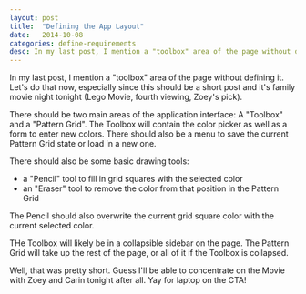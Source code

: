 ```yaml
---
layout: post
title:  "Defining the App Layout"
date:   2014-10-08
categories: define-requirements
desc: In my last post, I mention a "toolbox" area of the page without defining it. Let's do that now, especially since this should be a short post and it's family movie night tonight (Lego Movie, fourth viewing, Zoey's pick).
---
```

In my last post, I mention a "toolbox" area of the page without defining it. Let's do that now, especially since this should be a short post and it's family movie night tonight (Lego Movie, fourth viewing, Zoey's pick).

There should be two main areas of the application interface: A "Toolbox" and a "Pattern Grid". The Toolbox will contain the color picker as well as a form to enter new colors. There should also be a menu to save the current Pattern Grid state or load in a new one.

There should also be some basic drawing tools:

- a "Pencil" tool to fill in grid squares with the selected color
- an "Eraser" tool to remove the color from that position in the Pattern Grid

The Pencil should also overwrite the current grid square color with the current selected color.

THe Toolbox will likely be in a collapsible sidebar on the page. The Pattern Grid will take up the rest of the page, or all of it if the Toolbox is collapsed.

Well, that was pretty short. Guess I'll be able to concentrate on the Movie with Zoey and Carin tonight after all. Yay for laptop on the CTA!
